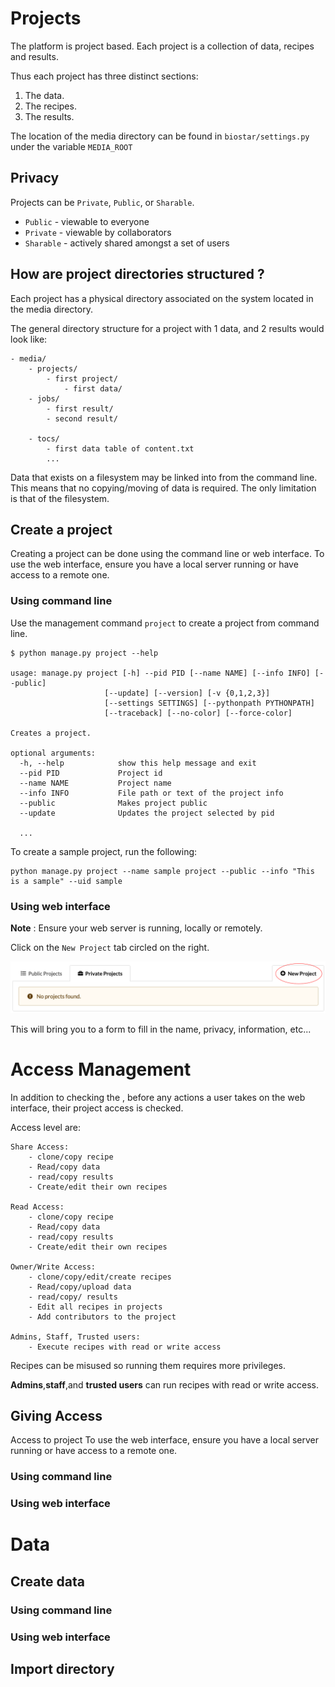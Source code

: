 
# Projects

The platform is project based. Each project is a collection of data, recipes and results.

Thus each project has three distinct sections:

1. The data.
2. The recipes.
3. The results.


The location of the media directory can be found in `biostar/settings.py` under the variable `MEDIA_ROOT`


## Privacy

Projects can be `Private`, `Public`, or `Sharable`.


- `Public` - viewable to everyone
- `Private` - viewable by collaborators
- `Sharable` - actively shared amongst a set of users

## How are project directories structured ?

Each project has a physical directory associated on the system located in the media
directory. 

The general directory structure for a project with 1 data, and 2 results would look like:

    - media/
        - projects/
            - first project/
                - first data/
        - jobs/
            - first result/
            - second result/
       
        - tocs/
            - first data table of content.txt
            ... 

Data that exists on a filesystem may be linked into from the command line. 
This means that no copying/moving of data is required. 
The only limitation is that of the filesystem.
 

## Create a project

Creating a project can be done using the command line or web interface. To use the web interface, ensure 
you have a local server running or have access to a remote one.

### Using command line

Use the management command `project` to create a project from command line.

    $ python manage.py project --help
    
    usage: manage.py project [-h] --pid PID [--name NAME] [--info INFO] [--public]
                         [--update] [--version] [-v {0,1,2,3}]
                         [--settings SETTINGS] [--pythonpath PYTHONPATH]
                         [--traceback] [--no-color] [--force-color]

    Creates a project.
    
    optional arguments:
      -h, --help            show this help message and exit
      --pid PID             Project id
      --name NAME           Project name
      --info INFO           File path or text of the project info
      --public              Makes project public
      --update              Updates the project selected by pid
      
      ...
   
      
To create a sample project, run the following:

    python manage.py project --name sample project --public --info "This is a sample" --uid sample
      

### Using web interface


**Note** : Ensure your web server is running, locally or remotely. 

Click on the `New Project` tab circled on the right. 

![Generated interface](new-project.png)

This will bring you to a form to fill in the name, privacy, information, etc...


# Access Management

In addition to checking the , before any actions a user takes on the web interface, their project access is checked.


Access level are:


    Share Access: 
        - clone/copy recipe
        - Read/copy data
        - read/copy results
        - Create/edit their own recipes
     
    Read Access:
        - clone/copy recipe
        - Read/copy data
        - read/copy results
        - Create/edit their own recipes
     
    Owner/Write Access:
        - clone/copy/edit/create recipes
        - Read/copy/upload data
        - read/copy/ results
        - Edit all recipes in projects
        - Add contributors to the project 

    Admins, Staff, Trusted users:
        - Execute recipes with read or write access
        
Recipes can be misused so running them requires more privileges.

**Admins**,**staff**,and **trusted users** can run recipes with read or write access.


## Giving Access

Access to project To use the web interface, ensure 
you have a local server running or have access to a remote one.


### Using command line



### Using web interface 



# Data

## Create data


### Using command line


### Using web interface


## Import directory













